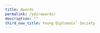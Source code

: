 ```yaml
---
title: Awards
permalink: /yds/awards/
description: ""
third_nav_title: Young Diplomats’ Society
---
```

